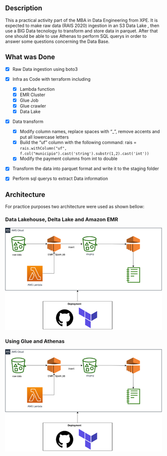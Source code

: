 ## Description

This a practical activity part of the MBA in Data Engineering from XPE. It is expected to make raw data (RAIS 2020) ingestion in an S3 Data Lake , then use a BIG Data tecnology to transform and store data in parquet. After that one should be able to use Athenas to perform SQL querys in order to answer some questions concerning the Data Base. 
## What was Done

- [X] Raw Data ingestion using boto3
- [X] Infra as Code with terraform including
    - [X] Lambda function
    - [X] EMR Cluster
    - [X] Glue Job
    - [X] Glue crawler
    - [X] Data Lake
- [X] Data transform
    - [X] Modify column names, replace spaces with “_”, remove
accents and put all lowercase letters
    - [X] Build the “uf” column with the following command: rais =
`rais.withColumn("uf",
f.col("municipio").cast('string').substr(1,2).cast('int'))`
    - [X] Modify the payment columns from int to double
- [X] Transform the data into parquet format and write it to the staging folder 
- [X] Perform sql querys to extract Data information


## Architecture

For practice purposes two architecture were used as shown bellow:

### Data Lakehouse, Delta Lake and Amazon EMR

![AWS Terraform v1](/img/arq_lamb.png)

### Using Glue and Athenas

![AWS Terraform v2](/img/arq_lamb.png)